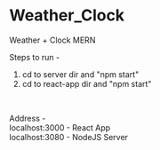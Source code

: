# Weather_Clock
Weather + Clock MERN

Steps to run - 
1) cd to server dir and "npm start"
2) cd to react-app dir and "npm start"
<br>

Address - <br>
localhost:3000  - React App<br>
localhost:3080  - NodeJS Server<br>
